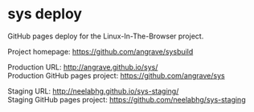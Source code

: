 sys deploy
===========

GitHub pages deploy for the Linux-In-The-Browser project.

Project homepage: <https://github.com/angrave/sysbuild>

Production URL: <http://angrave.github.io/sys/>  
Production GitHub pages project: <https://github.com/angrave/sys>

Staging URL: <http://neelabhg.github.io/sys-staging/>  
Staging GitHub pages project: <https://github.com/neelabhg/sys-staging>
